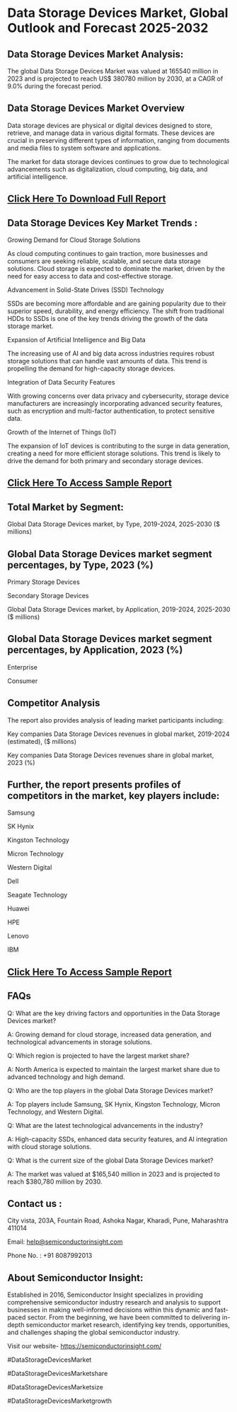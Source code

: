 Data Storage Devices Market, Global Outlook and Forecast 2025-2032
=
Data Storage Devices Market Analysis:
-
The global Data Storage Devices Market was valued at 165540 million in 2023 and is projected to reach US$ 380780 million by 2030, at a CAGR of 9.0% during the forecast period.

Data Storage Devices Market Overview
-
Data storage devices are physical or digital devices designed to store, retrieve, and manage data in various digital formats. These devices are crucial in preserving different types of information, ranging from documents and media files to system software and applications.

The market for data storage devices continues to grow due to technological advancements such as digitalization, cloud computing, big data, and artificial intelligence.


[Click Here To Download Full Report](https://semiconductorinsight.com/report/data-storage-devices-market/)
-

Data Storage Devices Key Market Trends  :
-
Growing Demand for Cloud Storage Solutions

As cloud computing continues to gain traction, more businesses and consumers are seeking reliable, scalable, and secure data storage solutions. Cloud storage is expected to dominate the market, driven by the need for easy access to data and cost-effective storage.

Advancement in Solid-State Drives (SSD) Technology

SSDs are becoming more affordable and are gaining popularity due to their superior speed, durability, and energy efficiency. The shift from traditional HDDs to SSDs is one of the key trends driving the growth of the data storage market.

Expansion of Artificial Intelligence and Big Data

The increasing use of AI and big data across industries requires robust storage solutions that can handle vast amounts of data. This trend is propelling the demand for high-capacity storage devices.

Integration of Data Security Features

With growing concerns over data privacy and cybersecurity, storage device manufacturers are increasingly incorporating advanced security features, such as encryption and multi-factor authentication, to protect sensitive data.

Growth of the Internet of Things (IoT)

The expansion of IoT devices is contributing to the surge in data generation, creating a need for more efficient storage solutions. This trend is likely to drive the demand for both primary and secondary storage devices.


[Click Here To Access Sample Report](https://semiconductorinsight.com/download-sample-report/?product_id=92843)
-

Total Market by Segment:
-
Global Data Storage Devices market, by Type, 2019-2024, 2025-2030 ($ millions)

Global Data Storage Devices market segment percentages, by Type, 2023 (%)
-
Primary Storage Devices

Secondary Storage Devices

Global Data Storage Devices market, by Application, 2019-2024, 2025-2030 ($ millions)

Global Data Storage Devices market segment percentages, by Application, 2023 (%)
-
Enterprise

Consumer

Competitor Analysis
-
The report also provides analysis of leading market participants including:

Key companies Data Storage Devices revenues in global market, 2019-2024 (estimated), ($ millions)

Key companies Data Storage Devices revenues share in global market, 2023 (%)

Further, the report presents profiles of competitors in the market, key players include:
-
Samsung

SK Hynix

Kingston Technology

Micron Technology

Western Digital

Dell

Seagate Technology

Huawei

HPE

Lenovo

IBM


[Click Here To Access Sample Report](https://semiconductorinsight.com/download-sample-report/?product_id=92843)
-
FAQs
-
Q: What are the key driving factors and opportunities in the Data Storage Devices market?

A: Growing demand for cloud storage, increased data generation, and technological advancements in storage solutions.


Q: Which region is projected to have the largest market share?

A: North America is expected to maintain the largest market share due to advanced technology and high demand.


Q: Who are the top players in the global Data Storage Devices market?

A: Top players include Samsung, SK Hynix, Kingston Technology, Micron Technology, and Western Digital.


Q: What are the latest technological advancements in the industry?

A: High-capacity SSDs, enhanced data security features, and AI integration with cloud storage solutions.


Q: What is the current size of the global Data Storage Devices market?

A: The market was valued at $165,540 million in 2023 and is projected to reach $380,780 million by 2030.


Contact us :
-
City vista, 203A, Fountain Road, Ashoka Nagar, Kharadi, Pune, Maharashtra 411014

Email: help@semiconductorinsight.com

Phone No. : +91 8087992013

 About Semiconductor Insight:
-
Established in 2016, Semiconductor Insight specializes in providing comprehensive semiconductor industry research and analysis to support businesses in making well-informed decisions within this dynamic and fast-paced sector. From the beginning, we have been committed to delivering in-depth semiconductor market research, identifying key trends, opportunities, and challenges shaping the global semiconductor industry.

 Visit our website- https://semiconductorinsight.com/

#DataStorageDevicesMarket

#DataStorageDevicesMarketshare

#DataStorageDevicesMarketsize

#DataStorageDevicesMarketgrowth
